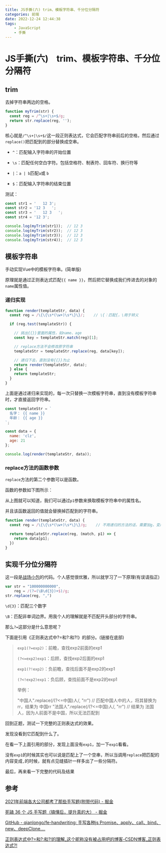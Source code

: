 ```yaml
---
title: JS手撕(六) trim、模板字符串、千分位分隔符
categories: 前端
date: 2022-12-24 12:44:38
tags:
    - JavaScript
    - 手撕
---
```


# JS手撕(六)    trim、模板字符串、千分位分隔符

## trim

去掉字符串两边的空格。

```js
function myTrim(str) {
  const reg = /^\s+|\s+$/g;
  return str.replace(reg, '');
}
```

核心就是`/^\s+|\s+$/`这一段正则表达式，它会匹配字符串前后的空格，然后通过`replace()`把匹配到的部分替换成空串。

- `^`：匹配输入字符串的开始位置

- `\s`：匹配任何空白字符。包括空格符、制表符、回车符、换行符等

- `|`：`a | b`匹配`a`或 `b`

- `$`：匹配输入字符串的结束位置

测试：

```js
const str1 = '   12 3';
const str2 = '12 3   ';
const str3 = '   12 3   ';
const str4 = '12 3';

console.log(myTrim(str1));  // 12 3
console.log(myTrim(str2));  // 12 3
console.log(myTrim(str3));  // 12 3
console.log(myTrim(str4));  // 12 3
```

## 模板字符串

手动实现Vue中的模板字符串。(简单版)

原理就是通过正则表达式匹配`{{ name }}`，然后把它替换成我们传进去的对象的`name`属性值。

### 递归实现

```js
function render(templateStr, data) {
  const reg = /\{\{\s*(\w+)\s*\}\}/;    // \{：匹配{，\用于转义

  if (reg.test(templateStr)) {

    // 挑出{{}}里面的属性，如name、age
    const key = templateStr.match(reg)[1];

    // replace方法不会修改原字符串
    templateStr = templateStr.replace(reg, data[key]);

    // 递归下去，直到没有{{}}为止
    return render(templateStr, data);
  } else {
    return templateStr;
  }
}
```

上面是通过递归来实现的，每一次只替换一次模板字符串，直到没有模板字符串时，才直接返回字符串。

```js
const templateStr = `
  名字： {{ name }}
  年龄： {{ age }}
`;

const data = {
  name: 'clz',
  age: 21
};

console.log(render(templateStr, data));
```

### replace方法的函数参数

`replace`方法的第二个参数可以是函数。

函数的参数如下图所示：

从上图就可以知道，我们可以通过`p1`参数来换取模板字符串中的属性名。

并且该函数返回的值就会替换掉匹配到的字符串。

```js
function render(templateStr, data) {
  const reg = /\{\{\s*(\w+)\s*\}\}/g;    // 不用递归的方法的话，需要加g，变成全局匹配

  return templateStr.replace(reg, (match, p1) => {
    return data[p1];
  })
}
```

## 实现千分位分隔符

这一段是[战场小包](https://juejin.cn/post/7033275515880341512)的代码。个人感觉很优雅，所以就学习了一下原理(有误请指正)

```js
var str = "100000000000",
    reg = /(?=(\B\d{3})+$)/g;
str.replace(reg, ",")
```

`\d{3}`：匹配三个数字

`\B`：匹配非单词边界。用我个人的理解就是不匹配开头部分的字符串。

那么`?=`这部分是什么意思呢？

下面是引用《正则表达式中?=和?:和?!》的部分。(链接在底部)

> `exp1(?=exp2)`：前瞻，查找exp2前面的exp1
> 
> `(?<=exp2)exp1`：后顾，查找exp2后面的exp1
> 
> `exp1(?!exp2)`：负前瞻，查找后面不是exp2的exp1
> 
> `(?<!exp2)exp1`：负后顾，查找前面不是exp2的exp1
> 
> 举例：
> 
> "中国人".replace(/(?<=中国)人/, "rr") // 匹配中国人中的人，将其替换为rr，结果为 中国rr
> "法国人".replace(/(?<=中国)人/, "rr") // 结果为 法国人，因为人前面不是中国，所以无法匹配到

回到正题，测试一下完整的正则表达式的效果。

发现没看到它匹配到什么了。

在看一下上面引用的部分，发现上面没有`exp1`，加一下`exp1`看看。

没有`exp1`的时候其实也可以说是匹配上了一个空串，所以当调用`replace`把匹配的内容变成`,`的时候，就有点见缝插针一样多出了一些分隔符。

最后，再来看一下完整的代码及结果

## 参考

[2021年前端各大公司都考了那些手写题(附带代码) - 掘金](https://juejin.cn/post/7033275515880341512)

[死磕 36 个 JS 手写题（搞懂后，提升真的大） - 掘金](https://juejin.cn/post/6946022649768181774)

[GitHub - qianlongo/fe-handwriting: 手写各种js Promise、apply、call、bind、new、deepClone....](https://github.com/qianlongo/fe-handwriting)

[正则表达式中?=和?:和?!的理解_这个昵称没有被占用吧的博客-CSDN博客_正则表达式?!](https://blog.csdn.net/csm0912/article/details/81206848)
